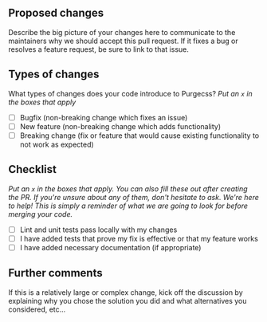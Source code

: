 ## Proposed changes

Describe the big picture of your changes here to communicate to the maintainers why we should accept this pull request. If it fixes a bug or resolves a feature request, be sure to link to that issue.

## Types of changes

What types of changes does your code introduce to Purgecss?
_Put an `x` in the boxes that apply_

* [ ] Bugfix (non-breaking change which fixes an issue)
* [ ] New feature (non-breaking change which adds functionality)
* [ ] Breaking change (fix or feature that would cause existing functionality to not work as expected)

## Checklist

_Put an `x` in the boxes that apply. You can also fill these out after creating the PR. If you're unsure about any of them, don't hesitate to ask. We're here to help! This is simply a reminder of what we are going to look for before merging your code._

* [ ] Lint and unit tests pass locally with my changes
* [ ] I have added tests that prove my fix is effective or that my feature works
* [ ] I have added necessary documentation (if appropriate)

## Further comments

If this is a relatively large or complex change, kick off the discussion by explaining why you chose the solution you did and what alternatives you considered, etc...
